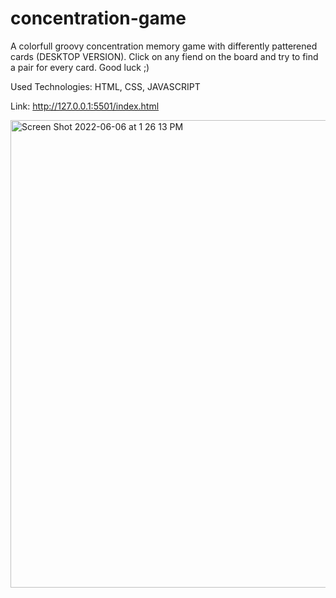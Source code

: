 # concentration-game
<Groovy Concentration Game>
  A colorfull groovy concentration memory game with differently 
  patterened cards (DESKTOP VERSION). Click on any fiend on the board and try to
  find a pair for every card. Good luck ;)
  
  Used Technologies: HTML, CSS, JAVASCRIPT
  
  Link: http://127.0.0.1:5501/index.html
  
 <img width="748" alt="Screen Shot 2022-06-06 at 1 26 13 PM" src="https://user-images.githubusercontent.com/97631462/172243111-51c8cf48-32a0-436e-85ea-c46ec0a7c373.png">
